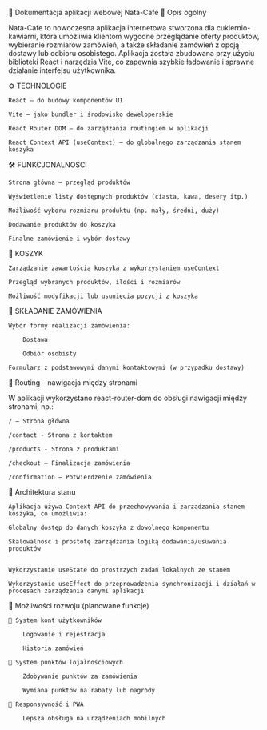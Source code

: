 📄 Dokumentacja aplikacji webowej Nata-Cafe
🧁 Opis ogólny

Nata-Cafe to nowoczesna aplikacja internetowa stworzona dla cukiernio-kawiarni, która umożliwia klientom wygodne przeglądanie oferty produktów, wybieranie rozmiarów zamówień, a także składanie zamówień z opcją dostawy lub odbioru osobistego. Aplikacja została zbudowana przy użyciu biblioteki React i narzędzia Vite, co zapewnia szybkie ładowanie i sprawne działanie interfejsu użytkownika.

⚙️ TECHNOLOGIE

    React – do budowy komponentów UI

    Vite – jako bundler i środowisko deweloperskie

    React Router DOM – do zarządzania routingiem w aplikacji

    React Context API (useContext) – do globalnego zarządzania stanem koszyka

🛠️ FUNKCJONALNOŚCI
    
    Strona główna – przegląd produktów

    Wyświetlenie listy dostępnych produktów (ciasta, kawa, desery itp.)

    Możliwość wyboru rozmiaru produktu (np. mały, średni, duży)

    Dodawanie produktów do koszyka

    Finalne zamówienie i wybór dostawy

🛒 KOSZYK

    Zarządzanie zawartością koszyka z wykorzystaniem useContext

    Przegląd wybranych produktów, ilości i rozmiarów

    Możliwość modyfikacji lub usunięcia pozycji z koszyka

🚚 SKŁADANIE ZAMÓWIENIA

    Wybór formy realizacji zamówienia:

        Dostawa

        Odbiór osobisty

    Formularz z podstawowymi danymi kontaktowymi (w przypadku dostawy)

🧩 Routing – nawigacja między stronami

W aplikacji wykorzystano react-router-dom do obsługi nawigacji między stronami, np.:

    / – Strona główna

    /contact - Strona z kontaktem

    /products - Strona z produktami

    /checkout – Finalizacja zamówienia

    /confirmation – Potwierdzenie zamówienia

🧱 Architektura stanu

    Aplikacja używa Context API do przechowywania i zarządzania stanem koszyka, co umożliwia:

    Globalny dostęp do danych koszyka z dowolnego komponentu

    Skalowalność i prostotę zarządzania logiką dodawania/usuwania produktów
    

    Wykorzystanie useState do prostrzych zadań lokalnych ze stanem

    Wykorzystanie useEffect do przeprowadzenia synchronizacji i działań w procesach zarządzania danymi aplikacji

🧭 Możliwości rozwoju (planowane funkcje)

    🔐 System kont użytkowników

        Logowanie i rejestracja

        Historia zamówień

    🎁 System punktów lojalnościowych

        Zdobywanie punktów za zamówienia

        Wymiana punktów na rabaty lub nagrody

    📱 Responsywność i PWA

        Lepsza obsługa na urządzeniach mobilnych

